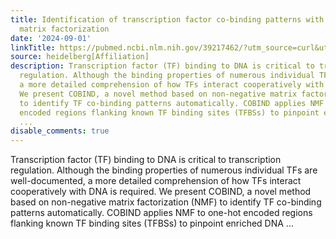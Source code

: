 ```yaml
---
title: Identification of transcription factor co-binding patterns with non-negative
  matrix factorization
date: '2024-09-01'
linkTitle: https://pubmed.ncbi.nlm.nih.gov/39217462/?utm_source=curl&utm_medium=rss&utm_campaign=pubmed-2&utm_content=1FakS-2QOkCT8HsMOQP1bCRQ4YzyumYOmxmF0moLsQ3dFB1E9V&fc=20220326224207&ff=20240901181505&v=2.18.0.post9+e462414
source: heidelberg[Affiliation]
description: Transcription factor (TF) binding to DNA is critical to transcription
  regulation. Although the binding properties of numerous individual TFs are well-documented,
  a more detailed comprehension of how TFs interact cooperatively with DNA is required.
  We present COBIND, a novel method based on non-negative matrix factorization (NMF)
  to identify TF co-binding patterns automatically. COBIND applies NMF to one-hot
  encoded regions flanking known TF binding sites (TFBSs) to pinpoint enriched DNA
  ...
disable_comments: true
---
```

Transcription factor (TF) binding to DNA is critical to transcription regulation. Although the binding properties of numerous individual TFs are well-documented, a more detailed comprehension of how TFs interact cooperatively with DNA is required. We present COBIND, a novel method based on non-negative matrix factorization (NMF) to identify TF co-binding patterns automatically. COBIND applies NMF to one-hot encoded regions flanking known TF binding sites (TFBSs) to pinpoint enriched DNA ...